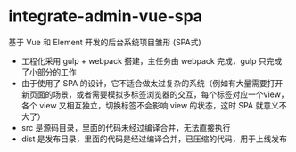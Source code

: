 # integrate-admin-vue-spa
基于 Vue 和 Element 开发的后台系统项目雏形 (SPA式)<br>
* 工程化采用 gulp + webpack 搭建，主任务由 webpack 完成，gulp 只完成了小部分的工作
* 由于使用了 SPA 的设计，它不适合做太过复杂的系统（例如有大量需要打开新页面的场景，或者需要模拟多标签浏览器的交互，每个标签对应一个view，各个 view 又相互独立，切换标签不会影响 view 的状态，这时 SPA 就意义不大了）
* src 是源码目录，里面的代码未经过编译合并，无法直接执行
* dist 是发布目录，里面的代码是经过编译合并，已压缩的代码，用于上线发布
